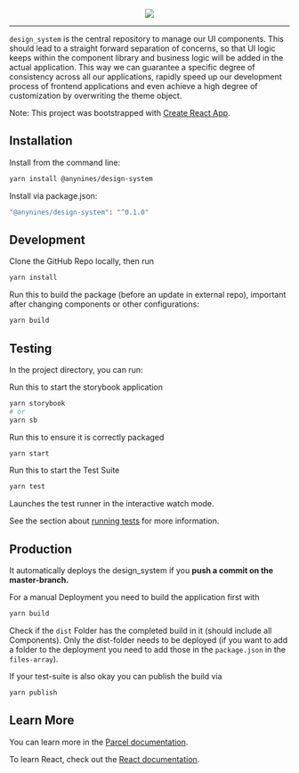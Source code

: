 <p align="center" style="display: flex; align-items: center; justify-content: center;">
  <img src="https://user-images.githubusercontent.com/61698985/95465564-99268d00-097b-11eb-8443-4e27d0252fae.png" />
</p>

----

`design_system` is the central repository to manage our UI components. This should lead to a straight forward separation of concerns, so that UI logic keeps within the component library and business logic will be added in the actual application. This way we can guarantee a specific degree of consistency across all our applications, rapidly speed up our development process of frontend applications and even achieve a high degree of customization by overwriting the theme object.

Note: This project was bootstrapped with [Create React App](https://github.com/facebook/create-react-app).

## Installation

Install from the command line:

```sh
yarn install @anynines/design-system
```

Install via package.json:

```sh
"@anynines/design-system": "^0.1.0"
```

## Development

Clone the GitHub Repo locally, then run

```sh
yarn install
```

Run this to build the package (before an update in external repo), important after changing components or other configurations:

```sh
yarn build
```

## Testing

In the project directory, you can run:

Run this to start the storybook application

```sh
yarn storybook 
# or
yarn sb
```

Run this to ensure it is correctly packaged

```sh
yarn start
```

Run this to start the Test Suite

```sh
yarn test
```

Launches the test runner in the interactive watch mode.

See the section about [running tests](https://facebook.github.io/create-react-app/docs/running-tests) for more information.

## Production

It automatically deploys the design_system if you <b>push a commit on the master-branch.</b>

For a manual Deployment you need to build the application first with

```sh
yarn build
```

Check if the `dist` Folder has the completed build in it (should include all Components). Only the dist-folder needs to be deployed (if you want to add a folder to the deployment you need to add those in the `package.json` in the `files-array`).

If your test-suite is also okay you can publish the build via

```sh
yarn publish
```

## Learn More

You can learn more in the [Parcel documentation](https://en.parceljs.org/getting_started.html).

To learn React, check out the [React documentation](https://reactjs.org/).
